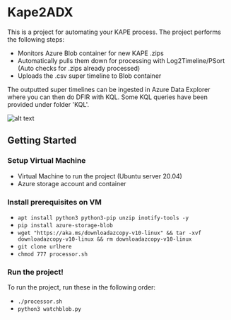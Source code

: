 # Kape2ADX
This is a project for automating your KAPE process. The project performs the following steps:
- Monitors Azure Blob container for new KAPE .zips
- Automatically pulls them down for processing with Log2Timeline/PSort (Auto checks for .zips already processed)
- Uploads the .csv super timeline to Blob container

The outputted super timelines can be ingested in Azure Data Explorer where you can then do DFIR with KQL. Some KQL queries have been provided under folder 'KQL'.

![alt text](https://i.imgur.com/BiSSO7m.png)


## Getting Started

### Setup Virtual Machine
- Virtual Machine to run the project (Ubuntu server 20.04)
- Azure storage account and container

### Install prerequisites on VM
- ```apt install python3 python3-pip unzip inotify-tools -y```<br>
- ```pip install azure-storage-blob```<br>
- ```wget "https://aka.ms/downloadazcopy-v10-linux" && tar -xvf downloadazcopy-v10-linux && rm downloadazcopy-v10-linux```<br>
- ```git clone urlhere```
- ```chmod 777 processor.sh```

### Run the project!
To run the project, run these in the following order:
- ```./processor.sh```
- ```python3 watchblob.py```




